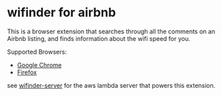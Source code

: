 # wifinder for airbnb
This is a browser extension that searches through all the comments on an Airbnb listing, and finds information about the wifi speed for you.

Supported Browsers:
- [Google Chrome](https://chrome.google.com/webstore/detail/wifinder-for-airbnb/ihgelolikelbdeeneamnbonfeiodacpa)
- [Firefox](https://addons.mozilla.org/en-US/firefox/addon/wifinder-for-airbnb/)

see [wifinder-server](https://github.com/dbarker8/wifinder-server) for the aws lambda server that powers this extension.